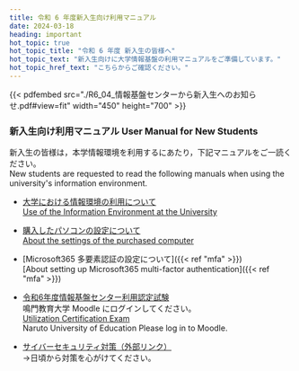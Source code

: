 ```yaml
---
title: 令和 6 年度新入生向け利用マニュアル 
date: 2024-03-18
heading: important
hot_topic: true
hot_topic_title: "令和 6 年度 新入生の皆様へ" 
hot_topic_text: "新入生向けに大学情報基盤の利用マニュアルをご準備しています。"
hot_topic_href_text: "こちらからご確認ください。"
---
```


{{< pdfembed src="./R6_04_情報基盤センターから新入生へのお知らせ.pdf#view=fit" width="450" height="700" >}}

### 新入生向け利用マニュアル User Manual for New Students
新入生の皆様は，本学情報環境を利用するにあたり，下記マニュアルをご一読ください。  
New students are requested to read the following manuals when using the university's information environment.

- [大学における情報環境の利用について](大学における情報環境の利用について.pdf)  
  [Use of the Information Environment at the University](InformationenvironmentatUniversity.pdf)

- [購入したパソコンの設定について](購入したパソコンの設定について(R5.10～).pdf)  
  [About the settings of the purchased computer](SettingofanewlypurchasedPC.pdf)  

- [Microsoft365 多要素認証の設定について]({{< ref "mfa" >}})  
  [About setting up Microsoft365 multi-factor authentication]({{< ref "mfa" >}}) 

- [令和6年度情報基盤センター利用認定試験](https://lms.naruto-u.ac.jp/course/view.php?id=29)   
鳴門教育大学 Moodle にログインしてください。  
[Utilization Certification Exam](https://lms.naruto-u.ac.jp/course/view.php?id=29)  
Naruto University of Education Please log in to Moodle.  

- [サイバーセキュリティ対策（外部リンク）](https://security-portal.nisc.go.jp/cybersecuritymonth/2024/)  
→日頃から対策を心がけてください。
